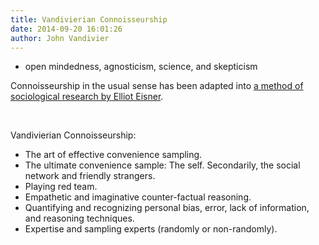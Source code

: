 ```yaml
---
title: Vandivierian Connoisseurship
date: 2014-09-20 16:01:26
author: John Vandivier
---
```




<ul>
	<li>open mindedness, agnosticism, science, and skepticism</li>
</ul>
Connoisseurship in the usual sense has been adapted into <a href=\"http://srmo.sagepub.com/view/sage-encyc-qualitative-research-methods/n62.xml\">a method of sociological research by Elliot Eisner</a>.

&nbsp;

Vandivierian Connoisseurship:
<ul>
	<li>The art of effective convenience sampling.</li>
	<li>The ultimate convenience sample: The self. Secondarily, the social network and friendly strangers.</li>
	<li>Playing red team.</li>
	<li>Empathetic and imaginative counter-factual reasoning.</li>
	<li>Quantifying and recognizing personal bias, error, lack of information, and reasoning techniques.</li>
	<li>Expertise and sampling experts (randomly or non-randomly).</li>
</ul>